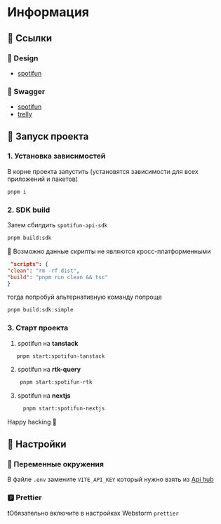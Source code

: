 # Информация

## 🔗 Ссылки

### 💅 Design

- [spotifun](https://www.figma.com/design/AxTPd4AS8oAgdEF4dDgLis/SpotiFun?node-id=9-353&p=f&t=1ALRBVorkExUf8ed-0)

### 📗 Swagger

- [spotifun](https://spotifun.it-incubator.app/api)
- [trelly](https://trelly.it-incubator.app/api)

## 🚀 Запуск проекта

### 1. Установка зависимостей

В корне проекта запустить (установятся зависимости для всех приложений и пакетов)

```bash
pnpm i
```

### 2. SDK build

Затем сбилдить `spotifun-api-sdk`

```bash
pnpm build:sdk
```

️🔔 Возможно данные скрипты не являются кросc-платформенными

```json 
 "scripts": {
"clean": "rm -rf dist",
"build": "pnpm run clean && tsc"
}
```

тогда попробуй альтернативную команду попроще

```bash
pnpm build:sdk:simple
```

### 3. Старт проекта

1. spotifun на **tanstack**

```bash
   pnpm start:spotifun-tanstack
```

2. spotifun на **rtk-query**

```bash
    pnpm start:spotifun-rtk
```

3. spotifun на **nextjs**

```bash
     pnpm start:spotifun-nextjs
```

Happy hacking 🚀

## 🔗 Настройки

### 🕎 Переменные окружения

В файле `.env` замените `VITE_API_KEY` который нужно взять из [Api hub](https://apihub.it-incubator.io/en)

### 🅿️ Prettier

❗Обязательно включите в настройках Webstorm `prettier`
